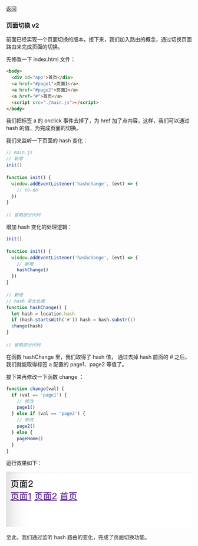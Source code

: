 [返回](../README.md)

### 页面切换 v2

前面已经实现一个页面切换的版本，接下来，我们加入路由的概念，通过切换页面路由来完成页面的切换。

先修改一下 index.html 文件：

```html
<body>
  <div id="app">首页</div>
  <a href="#page1">页面1</a>
  <a href="#page2">页面2</a>
  <a href="#">首页</a>
  <script src="./main.js"></script>
</body>
```

我们把标签 a 的 onclick 事件去掉了，为 href 加了点内容，这样，我们可以通过 hash 的值，为完成页面的切换。

我们来监听一下页面的 hash 变化：

```js
// main.js
// 新增
init()

function init() {
  window.addEventListener('hashchange', (evt) => {
    // to-do
  })
}

// 省略部分代码
```

增加 hash 变化的处理逻辑：

```js
init()

function init() {
  window.addEventListener('hashchange', (evt) => {
    // 新增
    hashChange()
  })
}

// 新增
// hash 变化处理
function hashChange() {
  let hash = location.hash
  if (hash.startsWith('#')) hash = hash.substr(1)
  change(hash)
}

// 省略部分代码
```

在函数 hashChange 里，我们取得了 hash 值， 通过去掉 hash 前面的 # 之后，我们就能取得标签 a 配置的 page1、page2 等值了。

接下来再修改一下函数 change ：

```js
function change(val) {
  if (val == 'page1') {
    // 修改
    page1()
  } else if (val == 'page2') {
    // 修改
    page2()
  } else {
    pageHome()
  }
}
```

运行效果如下：

![图片](./images/ch01/img002.png)

至此，我们通过监听 hash 路由的变化，完成了页面切换功能。
